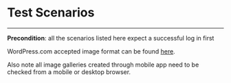 # Test Scenarios

---

**Precondition**: all the scenarios listed here expect a successful log in first

WordPress.com accepted image format can be found [here](https://en.support.wordpress.com/accepted-filetypes/).

Also note all image galleries created through mobile app need to be checked from a mobile or desktop browser.

